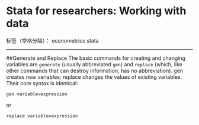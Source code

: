 ﻿# Stata for researchers: Working with data

标签（空格分隔）： econometrics stata

---

##Generate and Replace
The basic commands for creating and changing variables are `generate` (usually abbreviated `gen`) and `replace` (which, like other commands that can destroy information, has no abbreviation). gen creates new variables; replace changes the values of existing variables. Their core syntax is identical:
```
gen variable=expression
```
or
```
replace variable=expression
```


